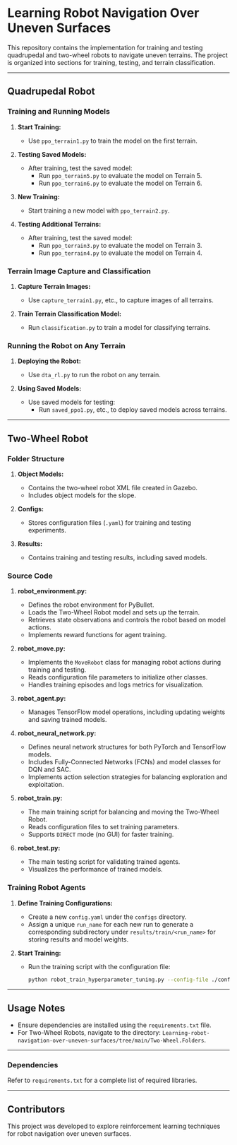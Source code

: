 # Learning Robot Navigation Over Uneven Surfaces

This repository contains the implementation for training and testing quadrupedal and two-wheel robots to navigate uneven terrains. The project is organized into sections for training, testing, and terrain classification.

---

## Quadrupedal Robot

### Training and Running Models
1. **Start Training:**
   - Use `ppo_terrain1.py` to train the model on the first terrain.
   
2. **Testing Saved Models:**
   - After training, test the saved model:
     - Run `ppo_terrain5.py` to evaluate the model on Terrain 5.
     - Run `ppo_terrain6.py` to evaluate the model on Terrain 6.

3. **New Training:**
   - Start training a new model with `ppo_terrain2.py`.

4. **Testing Additional Terrains:**
   - After training, test the saved model:
     - Run `ppo_terrain3.py` to evaluate the model on Terrain 3.
     - Run `ppo_terrain4.py` to evaluate the model on Terrain 4.

### Terrain Image Capture and Classification
1. **Capture Terrain Images:**
   - Use `capture_terrain1.py`, etc., to capture images of all terrains.

2. **Train Terrain Classification Model:**
   - Run `classification.py` to train a model for classifying terrains.

### Running the Robot on Any Terrain
1. **Deploying the Robot:**
   - Use `dta_rl.py` to run the robot on any terrain.

2. **Using Saved Models:**
   - Use saved models for testing:
     - Run `saved_ppo1.py`, etc., to deploy saved models across terrains.

---

## Two-Wheel Robot

### Folder Structure
1. **Object Models:**
   - Contains the two-wheel robot XML file created in Gazebo.
   - Includes object models for the slope.

2. **Configs:**
   - Stores configuration files (`.yaml`) for training and testing experiments.

3. **Results:**
   - Contains training and testing results, including saved models.

### Source Code
1. **robot_environment.py:**
   - Defines the robot environment for PyBullet.
   - Loads the Two-Wheel Robot model and sets up the terrain.
   - Retrieves state observations and controls the robot based on model actions.
   - Implements reward functions for agent training.

2. **robot_move.py:**
   - Implements the `MoveRobot` class for managing robot actions during training and testing.
   - Reads configuration file parameters to initialize other classes.
   - Handles training episodes and logs metrics for visualization.

3. **robot_agent.py:**
   - Manages TensorFlow model operations, including updating weights and saving trained models.

4. **robot_neural_network.py:**
   - Defines neural network structures for both PyTorch and TensorFlow models.
   - Includes Fully-Connected Networks (FCNs) and model classes for DQN and SAC.
   - Implements action selection strategies for balancing exploration and exploitation.

5. **robot_train.py:**
   - The main training script for balancing and moving the Two-Wheel Robot.
   - Reads configuration files to set training parameters.
   - Supports `DIRECT` mode (no GUI) for faster training.

6. **robot_test.py:**
   - The main testing script for validating trained agents.
   - Visualizes the performance of trained models.

### Training Robot Agents
1. **Define Training Configurations:**
   - Create a new `config.yaml` under the `configs` directory.
   - Assign a unique `run_name` for each new run to generate a corresponding subdirectory under `results/train/<run_name>` for storing results and model weights.

2. **Start Training:**
   - Run the training script with the configuration file:
     ```bash
     python robot_train_hyperparameter_tuning.py --config-file ./config/main.yaml
     ```

---

## Usage Notes
- Ensure dependencies are installed using the `requirements.txt` file.
- For Two-Wheel Robots, navigate to the directory:
  `Learning-robot-navigation-over-uneven-surfaces/tree/main/Two-Wheel.Folders`.

---

### Dependencies
Refer to `requirements.txt` for a complete list of required libraries.

---

## Contributors
This project was developed to explore reinforcement learning techniques for robot navigation over uneven surfaces.

